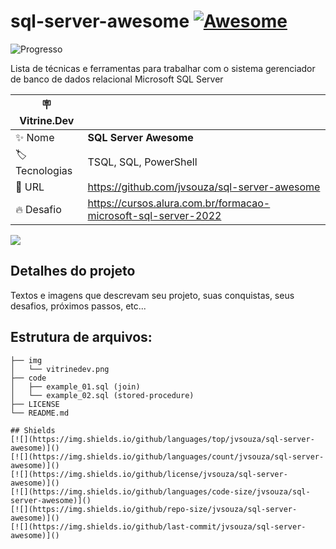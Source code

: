 # sql-server-awesome [![Awesome](https://awesome.re/badge-flat.svg)](https://awesome.re)

![Progresso](https://progress-bar.dev/27/?title=Completed%20&width=160&color=54aeff)

Lista de técnicas e ferramentas para trabalhar com o sistema gerenciador de banco de dados relacional Microsoft SQL Server

| :placard: Vitrine.Dev |     |
| -------------  | --- |
| :sparkles: Nome        | **SQL Server Awesome**
| :label: Tecnologias | TSQL, SQL, PowerShell
| :rocket: URL         | https://github.com/jvsouza/sql-server-awesome
| :fire: Desafio     | https://cursos.alura.com.br/formacao-microsoft-sql-server-2022

<!-- Inserir imagem com a #vitrinedev ao final do link -->
![](https://via.placeholder.com/1200x500.png?text=imagem+lindona+do+meu+projeto#vitrinedev)

## Detalhes do projeto
Textos e imagens que descrevam seu projeto, suas conquistas, seus desafios, próximos passos, etc...

## Estrutura de arquivos:
```text
├── img
│   └── vitrinedev.png
├── code
│   ├── example_01.sql (join)
│   └── example_02.sql (stored-procedure)
├── LICENSE
└── README.md

## Shields
[![](https://img.shields.io/github/languages/top/jvsouza/sql-server-awesome)]()
[![](https://img.shields.io/github/languages/count/jvsouza/sql-server-awesome)]()
[![](https://img.shields.io/github/license/jvsouza/sql-server-awesome)]()
[![](https://img.shields.io/github/languages/code-size/jvsouza/sql-server-awesome)]()
[![](https://img.shields.io/github/repo-size/jvsouza/sql-server-awesome)]()
[![](https://img.shields.io/github/last-commit/jvsouza/sql-server-awesome)]()
